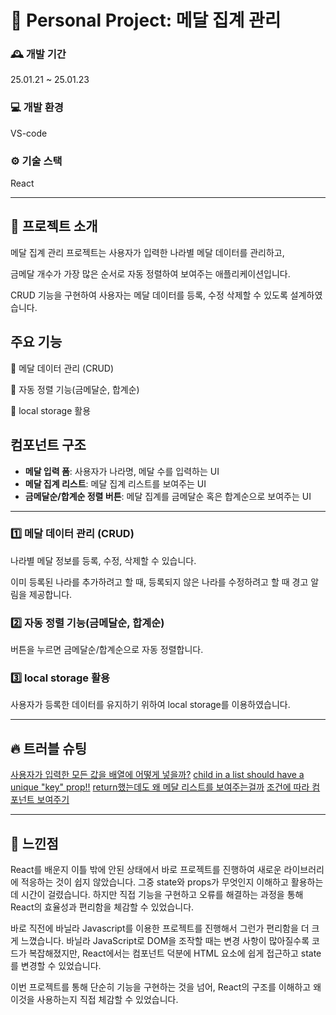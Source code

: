 # 🏅 Personal Project: 메달 집계 관리

### 🕰️ 개발 기간
25.01.21 ~ 25.01.23

### 💻 개발 환경
VS-code

### ⚙️ 기술 스택
React

---

## 📢 프로젝트 소개
메달 집계 관리 프로젝트는 사용자가 입력한 나라별 메달 데이터를 관리하고,

금메달 개수가 가장 많은 순서로 자동 정렬하여 보여주는 애플리케이션입니다.

CRUD 기능을 구현하여 사용자는 메달 데이터를 등록, 수정 삭제할 수 있도록 설계하였습니다.

## 주요 기능
📍 메달 데이터 관리 (CRUD)

📍 자동 정렬 기능(금메달순, 합계순)

📍 local storage 활용

## 컴포넌트 구조
- **메달 입력 폼**: 사용자가 나라명, 메달 수를 입력하는 UI
- **메달 집계 리스트**: 메달 집계 리스트를 보여주는 UI
- **금메달순/합계순 정렬 버튼**: 메달 집계를 금메달순 혹은 합계순으로 보여주는 UI

---

### 1️⃣ 메달 데이터 관리 (CRUD)
나라별 메달 정보를 등록, 수정, 삭제할 수 있습니다.

이미 등록된 나라를 추가하려고 할 때, 등록되지 않은 나라를 수정하려고 할 때 경고 알림을 제공합니다.

### 2️⃣ 자동 정렬 기능(금메달순, 합계순)
버튼을 누르면 금메달순/합계순으로 자동 정렬합니다.

### 3️⃣ local storage 활용
사용자가 등록한 데이터를 유지하기 위하여 local storage를 이용하였습니다.

---
## 🔥 트러블 슈팅
[사용자가 입력한 모든 값을 배열에 어떻게 넣을까?](https://home1204.tistory.com/69)
[child in a list should have a unique "key" prop!!](https://home1204.tistory.com/70)
[return했는데도 왜 메달 리스트를 보여주는걸까](https://home1204.tistory.com/71)
[조건에 따라 컴포넌트 보여주기](https://home1204.tistory.com/73)

---
## 🌟 느낀점
React를 배운지 이틀 밖에 안된 상태에서 바로 프로젝트를 진행하여 새로운 라이브러리에 적응하는 것이 쉽지 않았습니다. 그중 state와 props가 무엇인지 이해하고 활용하는 데 시간이 걸렸습니다. 하지만 직접 기능을 구현하고 오류를 해결하는 과정을 통해 React의 효율성과 편리함을 체감할 수 있었습니다.

바로 직전에 바닐라 Javascript를 이용한 프로젝트를 진행해서 그런가 편리함을 더 크게 느꼈습니다. 바닐라 JavaScript로 DOM을 조작할 때는 변경 사항이 많아질수록 코드가 복잡해졌지만, React에서는 컴포넌트 덕분에 HTML 요소에 쉽게 접근하고 state를 변경할 수 있었습니다.

이번 프로젝트를 통해 단순히 기능을 구현하는 것을 넘어, React의 구조를 이해하고 왜 이것을 사용하는지 직접 체감할 수 있었습니다.
